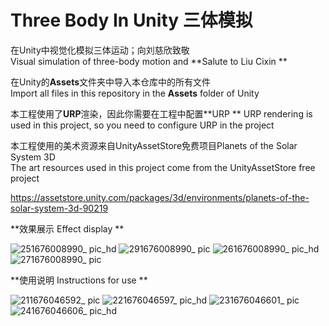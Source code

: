 # Three Body In Unity 三体模拟  

 在Unity中视觉化模拟三体运动；向刘慈欣致敬  
 Visual simulation of three-body motion and **Salute to Liu Cixin ** 
 
 在Unity的**Assets**文件夹中导入本仓库中的所有文件  
 Import all files in this repository in the **Assets** folder of Unity  
 
 本工程使用了**URP**渲染，因此你需要在工程中配置**URP ** 
 URP rendering is used in this project, so you need to configure URP in the project  
 
 本工程使用的美术资源来自UnityAssetStore免费项目Planets of the Solar System 3D  
 The art resources used in this project come from the UnityAssetStore free project
 
 https://assetstore.unity.com/packages/3d/environments/planets-of-the-solar-system-3d-90219
 
**效果展示 Effect display ** 

![251676008990_ pic_hd](https://user-images.githubusercontent.com/18319784/218148021-c4e6b770-88a7-44a1-a9b8-9b76e7067508.jpg)
![291676008990_ pic](https://user-images.githubusercontent.com/18319784/218148096-fb292577-3ea8-4fa6-9e76-6a556b5c95af.jpg)
![261676008990_ pic_hd](https://user-images.githubusercontent.com/18319784/218148042-78d11662-59e6-49bb-aac8-2ca12d6cfe2f.jpg)
![271676008990_ pic](https://user-images.githubusercontent.com/18319784/218148090-79d36d56-1754-440d-a362-41934f290e00.jpg)  

**使用说明 Instructions for use  **

![211676046592_ pic](https://user-images.githubusercontent.com/18319784/218145635-c5667ef6-fefd-427f-add5-e256cfa00ef6.jpg)
![221676046597_ pic_hd](https://user-images.githubusercontent.com/18319784/218145654-98532ffa-2684-4ce0-873e-500580f06155.jpg)
![231676046601_ pic](https://user-images.githubusercontent.com/18319784/218145702-09e2c827-5084-441a-961f-4fb124cce5a1.jpg)
![241676046606_ pic_hd](https://user-images.githubusercontent.com/18319784/218145714-28622480-404c-43e9-abb5-084de8a92c2d.jpg)

